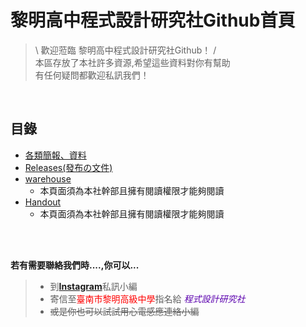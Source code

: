 # 黎明高中程式設計研究社Github首頁

 > \ 歡迎蒞臨 黎明高中程式設計研究社Github！ / <br>
 > 本區存放了本社許多資源,希望這些資料對你有幫助<br>
 > 有任何疑問都歡迎私訊我們！

<br>

## 目錄
* [各類簡報、資料](https://lmshlmcps4th.github.io/Bulletin-Board/%E5%90%84%E9%A1%9E%E7%B0%A1%E5%A0%B1%E3%80%81%E8%B3%87%E6%96%99/%E5%90%84%E9%A1%9E%E7%B0%A1%E5%A0%B1%E3%80%81%E8%B3%87%E6%96%99)
* [Releases(發布の文件)](https://github.com/lmshlmcps4th/Bulletin-Board/releases)
* [warehouse](https://github.com/lmshlmcps4th/warehouse)
    * 本頁面須為本社幹部且擁有閱讀權限才能夠閱讀
* [Handout](https://github.com/lmshlmcps4th/Handout)
    * 本頁面須為本社幹部且擁有閱讀權限才能夠閱讀


<br>
<br>

**若有需要聯絡我們時....,你可以...**
>* 到[**Instagram**](https://www.instagram.com/lmsh_lmcps/)私訊小編
>* 寄信至<font color=red>臺南市黎明高級中學</font>指名給<font color="#5B00AE"> *程式設計研究社* </font>
>* ~~或是你也可以試試用心電感應連絡小編~~
